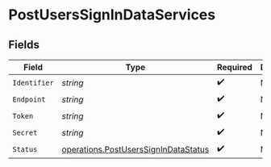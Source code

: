 # PostUsersSignInDataServices


## Fields

| Field                                                                                        | Type                                                                                         | Required                                                                                     | Description                                                                                  | Example                                                                                      |
| -------------------------------------------------------------------------------------------- | -------------------------------------------------------------------------------------------- | -------------------------------------------------------------------------------------------- | -------------------------------------------------------------------------------------------- | -------------------------------------------------------------------------------------------- |
| `Identifier`                                                                                 | *string*                                                                                     | :heavy_check_mark:                                                                           | N/A                                                                                          | metadata-dev                                                                                 |
| `Endpoint`                                                                                   | *string*                                                                                     | :heavy_check_mark:                                                                           | N/A                                                                                          | https://epg.provider.plex.tv                                                                 |
| `Token`                                                                                      | *string*                                                                                     | :heavy_check_mark:                                                                           | N/A                                                                                          | DjoMtqFAGRL1uVtCyF1dKIorTbShJeqv                                                             |
| `Secret`                                                                                     | *string*                                                                                     | :heavy_check_mark:                                                                           | N/A                                                                                          |                                                                                              |
| `Status`                                                                                     | [operations.PostUsersSignInDataStatus](../../models/operations/postuserssignindatastatus.md) | :heavy_check_mark:                                                                           | N/A                                                                                          | online                                                                                       |